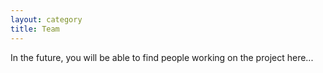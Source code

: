 ```yaml
---
layout: category
title: Team
---
```



In the future, you will be able to find people working on the project here...